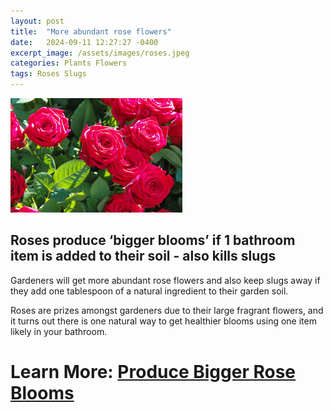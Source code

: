 ```yaml
---
layout: post
title:  "More abundant rose flowers"
date:   2024-09-11 12:27:27 -0400
excerpt_image: /assets/images/roses.jpeg
categories: Plants Flowers
tags: Roses Slugs
---
```


<img src="/assets/images/roses.jpeg">

## Roses produce ‘bigger blooms’ if 1 bathroom item is added to their soil - also kills slugs

Gardeners will get more abundant rose flowers and also keep slugs away if they add one tablespoon of a natural ingredient to their garden soil.

Roses are prizes amongst gardeners due to their large fragrant flowers, and it turns out there is one natural way to get healthier blooms using one item likely in your bathroom. 

# Learn More: [Produce Bigger Rose Blooms](https://www.express.co.uk/life-style/garden/1945586/roses-produce-bigger-blooms-if)